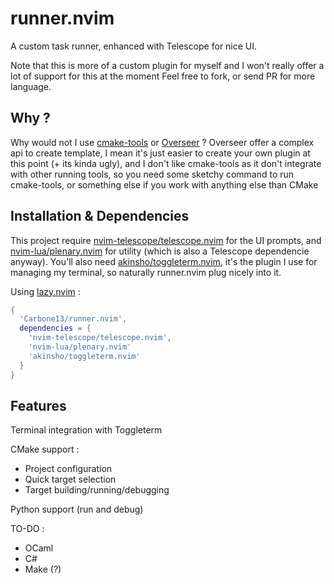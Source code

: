 # runner.nvim
A custom task runner, enhanced with Telescope for nice UI.

Note that this is more of a custom plugin for myself and I won't really offer a lot of support for this at the moment
Feel free to fork, or send PR for more language.

## Why ?
Why would not I use [cmake-tools](https://github.com/Civitasv/cmake-tools.nvim) or [Overseer](https://github.com/stevearc/overseer.nvim) ?
Overseer offer a complex api to create template, I mean it's just easier to create your own plugin at this point (+ its kinda ugly), and I don't like cmake-tools as
it don't integrate with other running tools, so you need some sketchy command to run cmake-tools, or something else if you work with anything else than CMake

## Installation & Dependencies
This project require [nvim-telescope/telescope.nvim](https://github.com/nvim-telescope/telescope.nvim#getting-started) for the UI prompts, and [nvim-lua/plenary.nvim](https://github.com/nvim-lua/plenary.nvim) for utility (which is also a Telescope dependencie anyway).
You'll also need [akinsho/toggleterm.nvim](https://github.com/akinsho/toggleterm.nvim), it's the plugin I use for managing my terminal,
so naturally runner.nvim plug nicely into it.

Using [lazy.nvim](https://github.com/folke/lazy.nvim) :
```lua
{
  'Carbone13/runner.nvim',
  dependencies = {
    'nvim-telescope/telescope.nvim',
    'nvim-lua/plenary.nvim'
    'akinsho/toggleterm.nvim'
  }
}
```

## Features

Terminal integration with Toggleterm

CMake support :
- Project configuration
- Quick target selection
- Target building/running/debugging

Python support (run and debug)

TO-DO :
- OCaml
- C#
- Make (?)
